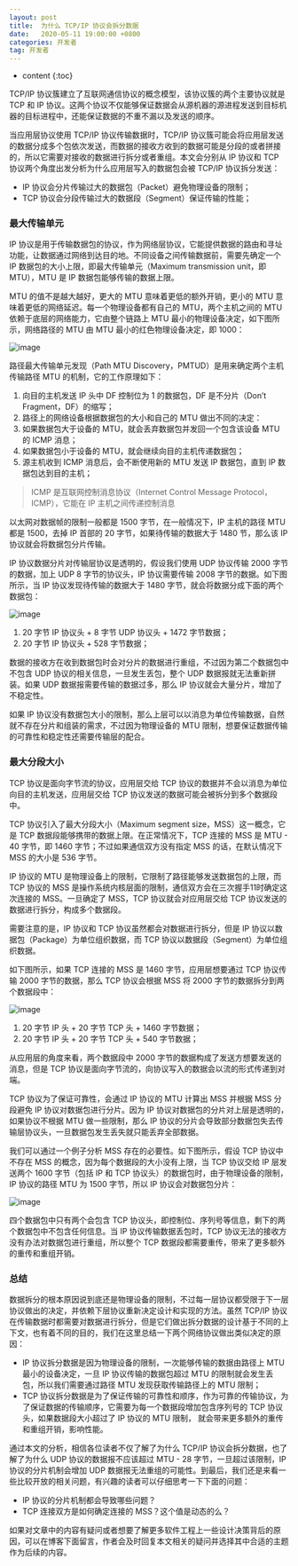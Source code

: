 ```yaml
---
layout: post
title:  为什么 TCP/IP 协议会拆分数据
date:   2020-05-11 19:00:00 +0800
categories: 开发者
tag: 开发者
---
```


* content
{:toc}

TCP/IP 协议簇建立了互联网通信协议的概念模型，该协议簇的两个主要协议就是 TCP 和 IP 协议。这两个协议不仅能够保证数据会从源机器的源进程发送到目标机器的目标进程中，还能保证数据的不重不漏以及发送的顺序。

当应用层协议使用 TCP/IP 协议传输数据时，TCP/IP 协议簇可能会将应用层发送的数据分成多个包依次发送，而数据的接收方收到的数据可能是分段的或者拼接的，所以它需要对接收的数据进行拆分或者重组。本文会分别从 IP 协议和 TCP 协议两个角度出发分析为什么应用层写入的数据包会被 TCP/IP 协议拆分发送：

- IP 协议会分片传输过大的数据包（Packet）避免物理设备的限制；
- TCP 协议会分段传输过大的数据段（Segment）保证传输的性能；

### 最大传输单元

IP 协议是用于传输数据包的协议，作为网络层协议，它能提供数据的路由和寻址功能，让数据通过网络到达目的地。不同设备之间传输数据前，需要先确定一个 IP 数据包的大小上限，即最大传输单元（Maximum transmission unit，即 MTU），MTU 是 IP 数据包能够传输的数据上限。

MTU 的值不是越大越好，更大的 MTU 意味着更低的额外开销，更小的 MTU 意味着更低的网络延迟。每一个物理设备都有自己的 MTU，两个主机之间的 MTU 依赖于底层的网络能力，它由整个链路上 MTU 最小的物理设备决定，如下图所示，网络路径的 MTU 由 MTU 最小的红色物理设备决定，即 1000：

![image]({{'/images/web/2020-02-12-15814868931881-path-mtu-discovery.png'|prepend:site.baseurl}})

路径最大传输单元发现（Path MTU Discovery，PMTUD）是用来确定两个主机传输路径 MTU 的机制，它的工作原理如下：

1. 向目的主机发送 IP 头中 DF 控制位为 1 的数据包，DF 是不分片（Don’t Fragment，DF）的缩写；
2. 路径上的网络设备根据数据包的大小和自己的 MTU 做出不同的决定：
 1. 如果数据包大于设备的 MTU，就会丢弃数据包并发回一个包含该设备 MTU 的 ICMP 消息；
 2. 如果数据包小于设备的 MTU，就会继续向目的主机传递数据包；
3. 源主机收到 ICMP 消息后，会不断使用新的 MTU 发送 IP 数据包，直到 IP 数据包达到目的主机；

> ICMP 是互联网控制消息协议（Internet Control Message Protocol，ICMP），它能在 IP 主机之间传递控制消息

以太网对数据帧的限制一般都是 1500 字节，在一般情况下，IP 主机的路径 MTU 都是 1500，去掉 IP 首部的 20 字节，如果待传输的数据大于 1480 节，那么该 IP 协议就会将数据包分片传输。

IP 协议数据分片对传输层协议是透明的，假设我们使用 UDP 协议传输 2000 字节的数据，加上 UDP 8 字节的协议头，IP 协议需要传输 2008 字节的数据。如下图所示，当 IP 协议发现待传输的数据大于 1480 字节，就会将数据分成下面的两个数据包：

![image]({{'/images/web/2020-02-12-15814868931890-udp-ip-packet.png'|prepend:site.baseurl}})


1. 20 字节 IP 协议头 + 8 字节 UDP 协议头 + 1472 字节数据；
2. 20 字节 IP 协议头 + 528 字节数据；

数据的接收方在收到数据包时会对分片的数据进行重组，不过因为第二个数据包中不包含 UDP 协议的相关信息，一旦发生丢包，整个 UDP 数据报就无法重新拼装。如果 UDP 数据报需要传输的数据过多，那么 IP 协议就会大量分片，增加了不稳定性。

如果 IP 协议没有数据包大小的限制，那么上层可以以消息为单位传输数据，自然就不存在分片和组装的需求，不过因为物理设备的 MTU 限制，想要保证数据传输的可靠性和稳定性还需要传输层的配合。

### 最大分段大小

TCP 协议是面向字节流的协议，应用层交给 TCP 协议的数据并不会以消息为单位向目的主机发送，应用层交给 TCP 协议发送的数据可能会被拆分到多个数据段中。

TCP 协议引入了最大分段大小（Maximum segment size，MSS）这一概念，它是 TCP 数据段能够携带的数据上限。在正常情况下，TCP 连接的 MSS 是 MTU - 40 字节，即 1460 字节；不过如果通信双方没有指定 MSS 的话，在默认情况下 MSS 的大小是 536 字节。

IP 协议的 MTU 是物理设备上的限制，它限制了路径能够发送数据包的上限，而 TCP 协议的 MSS 是操作系统内核层面的限制，通信双方会在三次握手11时确定这次连接的 MSS。一旦确定了 MSS，TCP 协议就会对应用层交给 TCP 协议发送的数据进行拆分，构成多个数据段。

需要注意的是，IP 协议和 TCP 协议虽然都会对数据进行拆分，但是 IP 协议以数据包（Package）为单位组织数据，而 TCP 协议以数据段（Segment）为单位组织数据。

如下图所示，如果 TCP 连接的 MSS 是 1460 字节，应用层想要通过 TCP 协议传输 2000 字节的数据，那么 TCP 协议会根据 MSS 将 2000 字节的数据拆分到两个数据段中：

![image]({{'/images/web/2020-02-12-15814868931896-tcp-ip-packet.png'|prepend:site.baseurl}})


1. 20 字节 IP 头 + 20 字节 TCP 头 + 1460 字节数据；
2. 20 字节 IP 头 + 20 字节 TCP 头 + 540 字节数据；

从应用层的角度来看，两个数据段中 2000 字节的数据构成了发送方想要发送的消息，但是 TCP 协议是面向字节流的，向协议写入的数据会以流的形式传递到对端。

TCP 协议为了保证可靠性，会通过 IP 协议的 MTU 计算出 MSS 并根据 MSS 分段避免 IP 协议对数据包进行分片。因为 IP 协议对数据包的分片对上层是透明的，如果协议不根据 MTU 做一些限制，那么 IP 协议的分片会导致部分数据包失去传输层协议头，一旦数据包发生丢失就只能丢弃全部数据。

我们可以通过一个例子分析 MSS 存在的必要性。如下图所示，假设 TCP 协议中不存在 MSS 的概念，因为每个数据段的大小没有上限，当 TCP 协议交给 IP 层发送两个 1600 字节（包括 IP 和 TCP 协议头）的数据包时，由于物理设备的限制，IP 协议的路径 MTU 为 1500 字节，所以 IP 协议会对数据包分片：

![image]({{'/images/web/2020-02-12-15814868931902-tcp-ip-packet-with-ip-fragmentation.png'|prepend:site.baseurl}})

四个数据包中只有两个会包含 TCP 协议头，即控制位、序列号等信息，剩下的两个数据包中不包含任何信息。当 IP 协议传输数据丢包时，TCP 协议无法的接收方没有办法对数据包进行重组，所以整个 TCP 数据段都需要重传，带来了更多额外的重传和重组开销。

### 总结

数据拆分的根本原因说到底还是物理设备的限制，不过每一层协议都受限于下一层协议做出的决定，并依赖下层协议重新决定设计和实现的方法。虽然 TCP/IP 协议在传输数据时都需要对数据进行拆分，但是它们做出拆分数据的设计基于不同的上下文，也有着不同的目的，我们在这里总结一下两个网络协议做出类似决定的原因：

- IP 协议拆分数据是因为物理设备的限制，一次能够传输的数据由路径上 MTU 最小的设备决定，一旦 IP 协议传输的数据包超过 MTU 的限制就会发生丢包，所以我们需要通过路径 MTU 发现获取传输路径上的 MTU 限制；
- TCP 协议拆分数据是为了保证传输的可靠性和顺序，作为可靠的传输协议，为了保证数据的传输顺序，它需要为每一个数据段增加包含序列号的 TCP 协议头，如果数据段大小超过了 IP 协议的 MTU 限制， 就会带来更多额外的重传和重组开销，影响性能。

通过本文的分析，相信各位读者不仅了解了为什么 TCP/IP 协议会拆分数据，也了解了为什么 UDP 协议的数据报不应该超过 MTU - 28 字节，一旦超过该限制，IP 协议的分片机制会增加 UDP 数据报无法重组的可能性。到最后，我们还是来看一些比较开放的相关问题，有兴趣的读者可以仔细思考一下下面的问题：

- IP 协议的分片机制都会导致哪些问题？
- TCP 连接双方是如何确定连接的 MSS？这个值是动态的么？

如果对文章中的内容有疑问或者想要了解更多软件工程上一些设计决策背后的原因，可以在博客下面留言，作者会及时回复本文相关的疑问并选择其中合适的主题作为后续的内容。